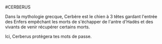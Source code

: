 #CERBERUS

Dans la mythologie grecque, Cerbère est le chien à 3 têtes gardant l'entrée des Enfers empêchant les morts de s'échapper de l'antre d'Hadès et des vivants de venir récupérer certains morts.

Ici, Cerberus protègera tes mots de passe.
